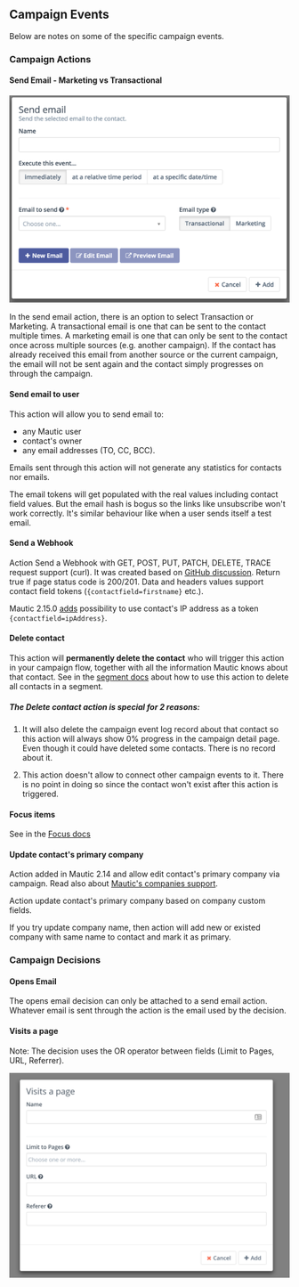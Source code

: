 ## Campaign Events

Below are notes on some of the specific campaign events.

### Campaign Actions

#### Send Email - Marketing vs Transactional

![](media/send-email-delay.png)

In the send email action, there is an option to select Transaction or Marketing. A transactional email is one that can be sent to the contact multiple times. A marketing email is one that can only be sent to the contact once across multiple sources (e.g. another campaign). If the contact has already received this email from another source or the current campaign, the email will not be sent again and the contact simply progresses on through the campaign.


#### Send email to user

This action will allow you to send email to:

- any Mautic user
- contact's owner
- any email addresses (TO, CC, BCC).

Emails sent through this action will not generate any statistics for contacts nor emails.

The email tokens will get populated with the real values including contact field values. But the email hash is bogus so the links like unsubscribe won't work correctly. It's similar behaviour like when a user sends itself a test email.

#### Send a Webhook

Action Send a Webhook with GET, POST, PUT, PATCH, DELETE, TRACE request support (curl). It was created based on [GitHub discussion](https://github.com/mautic/mautic/issues/854). Return true if page status code is 200/201. Data and headers values support contact field tokens (`{contactfield=firstname}` etc.).

Mautic 2.15.0 [adds](https://github.com/mautic/mautic/pull/6539) possibility to use contact's IP address as a token `{contactfield=ipAddress}`.

#### Delete contact

This action will **permanently delete the contact** who will trigger this action in your campaign flow, together with all the information Mautic knows about that contact. See in the [segment docs](./../contacts/managing_contacts.html#delete-all-contacts-in-a-segment) about how to use this action to delete all contacts in a segment.

##### The Delete contact action is special for 2 reasons:

1.  It will also delete the campaign event log record about that contact so this action will always show 0% progress in the campaign detail page. Even though it could have deleted some contacts. There is no record about it.

2. This action doesn't allow to connect other campaign events to it. There is no point in doing so since the contact won't exist after this action is triggered.

#### Focus items

See in the [Focus docs](./../focus/readme.html#focus-items-in-campaigns)

#### Update contact's primary company

Action added in Mautic 2.14 and allow edit contact's primary company via campaign. Read also about [Mautic's companies support](./../companies/index.html).

Action update contact's primary company based on company custom fields. 

If you try update company name, then action will add new or existed company with same name to contact and mark it as primary.

### Campaign Decisions

#### Opens Email

The opens email decision can only be attached to a send email action. Whatever email is sent through the action is the email used by the decision.

#### Visits a page

Note: The decision uses the OR operator between fields (Limit to Pages, URL, Referrer).

![](media/vists-a-page.PNG)